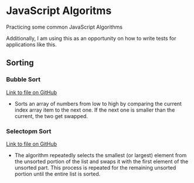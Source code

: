 # JavaScript Algoritms

Practicing some common JavaScript Algorithms

Additionally, I am using this as an opportunity on how to write tests for applications like this.

## Sorting

### Bubble Sort

[Link to file on GitHub](https://github.com/rperry99/javascript-algorithms/blob/main/Bubble_Sort.js)

- Sorts an array of numbers from low to high by comparing the current index array item to the next one. If the next one is smaller than the current, the two get swapped.

### Selectopm Sort

[Link to file on GitHub](https://github.com/rperry99/javascript-algorithms/blob/main/Selection_Sort.js)

- The algorithm repeatedly selects the smallest (or largest) element from the unsorted portion of the list and swaps it with the first element of the unsorted part. This process is repeated for the remaining unsorted portion until the entire list is sorted.
